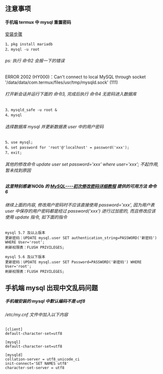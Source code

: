 ## 注意事项

#### 手机端 termux 中 mysql 重置密码

[安装步骤](https://hackermindsite.wordpress.com/2017/09/26/first-blog-post/)
```
1、pkg install mariadb
2、mysql -u root
```
###### ps: 执行 命令2 会报一下的错误
ERROR 2002 (HY000)：Can't connect to local MySQL through socket '/data/data/com.termux/files/usr/tmp/mysqld.sock' (111)
###### 打开新会话并运行下面的 命令3, 完成后执行 命令4 无密码进入数据库
```
3、mysqld_safe -u root &
4、mysql
```
###### 选择数据库 mysql 并更新数据表 user 中的用户密码
```
5、use mysql;
6、set password for 'root'@'localhost' = password('xxx');
7、exit;
```
###### 其他的修改命令 update user set password='xxx' where user='xxx'; 不起作用, 暂未找到原因
##### 这里特别感谢 NO0b 的 [MySQL----初次修改密码详细教程](https://blog.csdn.net/q5706503/article/details/83059457) 提供的可用方法 命令6

###### 继续上面的内容, 修改用户密码时不应该直接使用 password='xxx', 因为用户表 user 中保存的用户密码都是经过 password('xxx') 进行过加密的, 而且修改应该使用 update 指令, 如下面的指令

```
mysql 5.7 及以上版本
更新密码：UPDATE mysql.user SET authentication_string=PASSWORD('新密码') WHERE User='root';
刷新权限表：FLUSH PRIVILEGES;

mysql 5.6 及以下版本
更新密码：UPDATE mysql.user SET Password=PASSWORD('新密码') WHERE User='root';
刷新权限表：FLUSH PRIVILEGES;
```



## 手机端 mysql 出现中文乱码问题

##### 手机端安装的 mysql 中默认编码不是 utf8

###### /etc/my.cnf 文件中加入以下内容

```
[client]
default-character-set=utf8

[mysql]
default-character-set=utf8

[mysqld]
collation-server = utf8_unicode_ci
init-connect='SET NAMES utf8'
character-set-server = utf8
```

